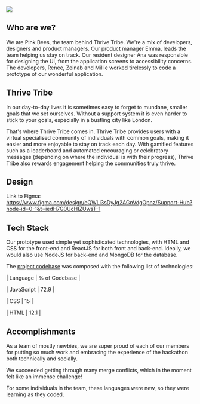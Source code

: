 <img src="https://github.com/ReneeIbeji/ThriveTribe/blob/main/thrive/public/Assets/Screenshot%202024-07-07%20at%2012.14.07.png">


## Who are we?

 We are Pink Bees, the team behind Thrive Tribe. We're a mix of developers, designers and product managers. Our product manager Emma, leads the team helping us stay on track. Our resident designer Ana was responsible for designing the UI, from the application screens to accessibility concerns. The developers, Renee, Zeinab and Millie worked tirelessly to code a prototype of our wonderful application.

## Thrive Tribe

 In our day-to-day lives it is sometimes easy to forget to mundane, smaller goals that we set ourselves. Without a support system it is even harder to stick to your goals, especially in a bustling city like London.

 That's where Thrive Tribe comes in. Thrive Tribe provides users with a virtual specialised community of individuals with common goals, making it easier and more enjoyable to stay on track each day. With gamified features such as a leaderboard and automated encouraging or celebratory messages (depending on where the individual is with their progress), Thrive Tribe also rewards engagement helping the communities truly thrive.

## Design

Link to Figma: https://www.figma.com/design/eQWLi3sDyJg2AGnVdgOpnz/Support-Hub?node-id=0-1&t=iedH7G0UcHIZUwsT-1

## Tech Stack

 Our prototype used simple yet sophisticated technologies, with HTML and CSS for the front-end and ReactJS for both front and back-end. Ideally, we would also use NodeJS for back-end and MongoDB for the database.

The [project codebase](https://github.com/ReneeIbeji/HuddleHiveHackathon) was composed with the following list of technologies:

| Language | % of Codebase |

| JavaScript | 72.9 |

| CSS | 15 |

| HTML | 12.1 |

## Accomplishments

As a team of mostly newbies, we are super proud of each of our members for putting so much work and embracing the experience of the hackathon both technically and socially. 

We succeeded getting through many merge conflicts, which in the moment felt like an immense challenge!

 For some individuals in the team, these languages were new, so they were learning as they coded.
